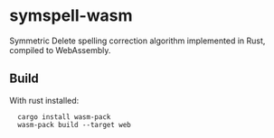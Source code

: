# symspell-wasm

Symmetric Delete spelling correction algorithm implemented in Rust, compiled to WebAssembly.

## Build
  With rust installed:
  ```
    cargo install wasm-pack
    wasm-pack build --target web
  ```
